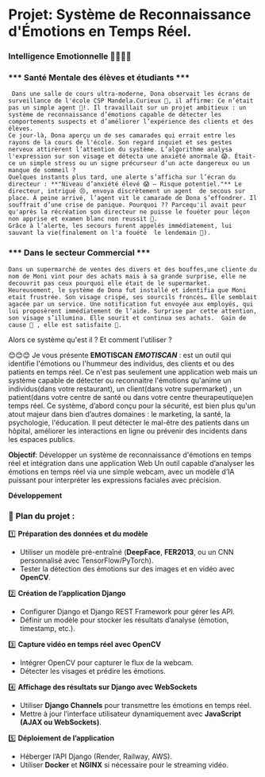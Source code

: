 # Projet: Système de Reconnaissance d'Émotions en Temps Réel.

### **Intelligence Emotionnelle 😮‍💨😮‍💨**

### *** Santé Mentale des élèves et étudiants ***
     Dans une salle de cours ultra-moderne, Dona observait les écrans de surveillance de l'école CSP Mandela.Curieux 🤔, il affirme: Ce n’était pas un simple agent 🤔!. Il travaillait sur un projet ambitieux : un système de reconnaissance d’émotions capable de détecter les comportements suspects et d’améliorer l’expérience des clients et des élèves.  
    Ce jour-là, Dona aperçu un de ses camarades qui errait entre les rayons de la cours de l'école. Son regard inquiet et ses gestes nerveux attirèrent l’attention du système. L’algorithme analysa l'expression sur son visage et détecta une anxiété anormale 😱. Était-ce un simple stress ou un signe précurseur d’un acte dangereux ou un manque de sommeil ?  
    Quelques instants plus tard, une alerte s’afficha sur l’écran du directeur : **"Niveau d’anxiété élevé 😱 – Risque potentiel."** Le directeur, intrigué 😣, envoya discrètement un agent  de secous sur place. À peine arrivé, l’agent vit le camarade de Dona s’effondrer. Il souffrait d’une crise de panique. Pourquoi ?? Parcequ'il avait peur qu'après la récréation son directeur ne puisse le fouéter pour léçon non apprise et examen blanc non reussit 🤣. 
    Grâce à l’alerte, les secours furent appelés immédiatement, lui sauvant la vie(finalement on l'a fouété  le lendemain 🤣).  
### *** Dans le secteur Commercial ***

    Dans un supermarché de ventes des divers et des bouffes,une cliente du nom de Moni vint pour des achats mais à sa grande surprise, elle ne decouvrit pas ceux pourquoi elle était de le supermarket. Heureusement, le système de Dona fut installé et identifia que Moni etait frustrée. Son visage crispé, ses sourcils froncés… Elle semblait agacée par un service. Une notification fut envoyée aux employés, qui lui proposèrent immédiatement de l’aide. Surprise par cette attention, son visage s’illumina. Elle sourit et continua ses achats.  Gain de cause 🤩 , elle est satisfaite 🤩.
Alors ce système qu'est il ? Et comment l'utiliser ?

😊😊😊 Je vous présente  **EMOTISCAN**
***EMOTISCAN*** : est un outil qui identifie l'émotions ou l'hummeur des individus, des clients et ou des patients en temps réel. Ce n'est pas seulement une application web mais un système capable de détecter ou reconnaitre l'émotions qu'anime un individus(dans votre restaurant), un client(dans votre supermarket) , un patient(dans votre centre de santé ou dans votre centre theurapeutique)en temps réel. Ce système, d’abord conçu pour la sécurité, est bien plus qu'un atout majeur dans bien d’autres domaines : le marketing, la santé, la psychologie, l'éducation. Il peut détecter le mal-être des patients dans un hôpital, améliorer les interactions en ligne ou prévenir des incidents dans les espaces publics.  

**Objectif**: Développer un système de reconnaissance d'émotions en temps réel et intégration dans une application Web
      Un outil capable d’analyser les émotions en temps réel via une simple webcam, avec un modèle d’IA puissant pour interpréter les expressions faciales avec précision.

**Développement**

### 🚀 **Plan du projet :**  
1️⃣ **Préparation des données et du modèle**  
   - Utiliser un modèle pré-entraîné (**DeepFace**, **FER2013**, ou un CNN personnalisé avec TensorFlow/PyTorch).  
   - Tester la détection des émotions sur des images et en vidéo avec **OpenCV**.  

2️⃣ **Création de l’application Django**  
   - Configurer Django et Django REST Framework pour gérer les API.  
   - Définir un modèle pour stocker les résultats d’analyse (émotion, timestamp, etc.).  

3️⃣ **Capture vidéo en temps réel avec OpenCV**  
   - Intégrer OpenCV pour capturer le flux de la webcam.  
   - Détecter les visages et prédire les émotions.  

4️⃣ **Affichage des résultats sur Django avec WebSockets**  
   - Utiliser **Django Channels** pour transmettre les émotions en temps réel.  
   - Mettre à jour l’interface utilisateur dynamiquement avec **JavaScript (AJAX ou WebSockets)**.  

5️⃣ **Déploiement de l’application**  
   - Héberger l’API Django (Render, Railway, AWS).  
   - Utiliser **Docker** et **NGINX** si nécessaire pour le streaming vidéo.  
